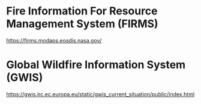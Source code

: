 # Fire Information For Resource Management System (FIRMS)
https://firms.modaps.eosdis.nasa.gov/

# Global Wildfire Information System (GWIS)
https://gwis.jrc.ec.europa.eu/static/gwis_current_situation/public/index.html